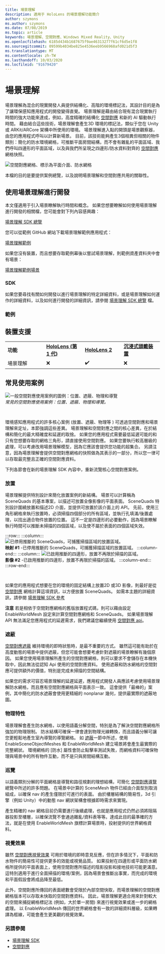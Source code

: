```yaml
---
title: 場景理解
description: 適用于 HoloLens 的場景理解功能簡介
author: szymons
ms.author: szymons
ms.date: 07/08/2019
ms.topic: article
keywords: 場景理解、空間對應、Windows Mixed Reality、Unity
ms.openlocfilehash: 6185d434b1687675f9ae46313277f61cf6d5e1f8
ms.sourcegitcommit: 09599b4034be825e4536eeb9566968afd021d5f3
ms.translationtype: MT
ms.contentlocale: zh-TW
ms.lasthandoff: 10/03/2020
ms.locfileid: "91679420"
---
```

# <a name="scene-understanding"></a>場景理解

場景理解為混合的現實開發人員提供結構化、高階的環境標記法，其設計目的是為了讓環保感知應用程式的開發變得直覺。 場景理解是藉由結合現有混合現實執行時間的強大功能來達成，例如，高度精確的結構化 [空間對應](spatial-mapping.md) 和新的 AI 驅動執行時間。 藉由結合這些技術，場景理解會產生3D 環境的標記法，類似于您在 Unity 或 ARKit/ARCore 架構中所使用的環境。 場景理解進入點的開頭是場景觀察器，由您的應用程式呼叫以計算新場景。 目前，該技術能夠產生3個相異但相關的物件類別：簡化的防水環境網格，可推斷平面房間結構，而不會有雜亂的平面區域、我們呼叫四邊形的平面區域，以及與我們所呈現之四邊形/防水資料對齊的 [空間對應](spatial-mapping.md) 網格快照。

![空間對應網格、標示為平面介面、防水網格](images/SUScenarios.png)

本檔的目的是要提供案例總覽，以及說明場景理解和空間對應共用的關聯性。

## <a name="developing-with-scene-understanding"></a>使用場景理解進行開發

本文僅適用于引入場景瞭解執行時間和概念。 如果您想要瞭解如何使用場景理解進行開發的相關檔，您可能會對下列內容感興趣：

[場景理解 SDK 總覽](../develop/platform-capabilities-and-apis/scene-understanding-SDK.md)

您可以從範例 GitHub 網站下載場景理解範例應用程式：

[場景理解範例](https://github.com/microsoft/MixedReality-SceneUnderstanding-Samples)

如果您沒有裝置，而且想要存取範例幕後以嘗試場景理解，則範例資產資料夾中會有場景：

[場景理解範例場景](https://github.com/sceneunderstanding-microsoft/unitysample/tree/master/Assets/Resources/SerializedScenesForPCPath)

### <a name="sdk"></a>SDK

如果您要尋找有關如何開發以進行場景理解的特定詳細資料，或是場景理解如何運作的詳細資料，以及如何進行開發的詳細資訊，請參閱 [場景理解 SDK 總覽](../develop/platform-capabilities-and-apis/scene-understanding-SDK.md) 檔。


### <a name="sample"></a>範例


## <a name="device-support"></a>裝置支援

<table>
    <colgroup>
    <col width="25%" />
    <col width="25%" />
    <col width="25%" />
    <col width="25%" />
    </colgroup>
    <tr>
        <td><strong>功能</strong></td>
        <td><a href="../hololens-hardware-details.md"><strong>HoloLens (第 1 代)</strong></a></td>
        <td><a href="https://docs.microsoft.com/hololens/hololens2-hardware"><strong>HoloLens 2</strong></td>
        <td><a href="../discover/immersive-headset-hardware-details.md"><strong>沉浸式頭戴裝置</strong></a></td>
    </tr>
     <tr>
        <td>場景理解</td>
        <td>❌</td>
        <td>✔️</td>
        <td>❌</td>
    </tr>
</table>

## <a name="common-usage-scenarios"></a>常見使用案例

![一般空間對應使用案例的圖例：位置、遮蔽、物理和導覽](images/sm-concepts-1000px.png)<br>
*常見的空間對應使用案例：位置、遮蔽、物理和導覽。*

<br>

環境感知應用程式的許多核心案例 (放置、遮蔽、物理等 ) 可透過空間對應和場景理解來定址，本節強調這些差異。 場景理解和空間對應之間的核心差異，在於結構和簡化的最大精確度和延遲的取捨。 如果您的應用程式需要最低延遲可能的和只有您想要存取的網格三角形，請直接使用空間對應。 如果您要執行較高層級的處理，可以考慮改用場景理解模型，因為它應該會提供您功能的超集合。 另請注意，因為場景理解會提供空間對應網格的快照做為其表示的一部分，所以您一律可以存取最完整且正確的空間對應資料。

下列各節會在新的場景理解 SDK 內容中，重新流覽核心空間對應案例。

### <a name="placement"></a>放置

場景理解提供特別設計來簡化放置案例的新結構。 場景可以計算稱為 SceneQuads 的基本專案，以描述可放置全像影像的平面表面。 SceneQuads 特別設計圍繞放置和描述2D 介面，並提供可放置於該介面上的 API。 先前，使用三角形網格來執行放置時，必須掃描四個部分的所有區域，並執行孔填滿/後置處理，以找出適合物件放置的位置。 這不一定是四邊形的必要動作，因為場景瞭解執行時間可以推斷未掃描的四個區域，以及使不屬於表面的四個區域失效。

:::row:::
    :::column:::
       ![已停用推斷的 SceneQuads，可捕獲掃描區域的放置區域。](images/SUQuads.png)<br>
       **映射 #1** -已停用推斷的 SceneQuads，可捕獲掃描區域的放置區域。
    :::column-end:::
        :::column:::
       ![已啟用推斷的四邊形，放置不再限於掃描的區域。](images/SUWatertight.png)<br>
        **影像 #2** -已啟用推斷的四邊形，放置不再限於掃描的區域。
    :::column-end:::
:::row-end:::

<br>


如果您的應用程式想要在您的環境的固定結構上放置2D 或3D 影像，則最好是從 [空間對應](spatial-mapping.md) 網格計算這項資訊，以方便放置 SceneQuads。 如需本主題的詳細資訊，請參閱 [場景理解 SDK 參考](../develop/platform-capabilities-and-apis/scene-understanding-SDK.md)

**注意** 若是相依于空間對應網格的舊版放置程式碼，則可以藉由設定 EnableWorldMesh 設定來計算空間對應網格和 SceneQuads。 如果場景理解 API 無法滿足您應用程式的延遲需求，我們建議您繼續使用 [空間對應 api](spatial-mapping.md#placement)。

### <a name="occlusion"></a>遮蔽

[空間對應遮蔽](spatial-mapping.md#occlusion) 維持環境的即時狀態時，是最不重要的方式。 雖然這可能有助於在高度動態的場景中提供遮蔽，但您可能會想要考慮針對遮蔽的場景瞭解有幾個原因。 如果您使用場景理解所產生的空間對應網格，則可以要求不會儲存在本機快取中，因此無法從認知 Api 使用的空間對應資料。 使用遮蔽和防水網格的空間對應可提供額外的價值，特別是完成未掃描的空間結構。

如果您的需求可容忍場景理解的延遲延遲，應用程式開發人員應該考慮使用場景理解防水網格，而且應有空間對應網格與平面表示一致。 這會提供「最棒的」案例，其中簡化的防水遮蔽會使用更精細的 nonplanar 幾何，提供最實際的遮蔽地圖。

### <a name="physics"></a>物理特性

場景理解會產生防水網格，以使用語義分解空間，特別是為了解決空間對應網格所強加的物理限制。 防水結構可確保一律會達到物理光線轉換，而且語義分解可讓您更輕鬆地產生室內導覽的導覽網格。 如 [遮蔽](#occlusion)一節中所述，使用 EnableSceneObjectMeshes 和 EnableWorldMesh 建立場景將會產生最實際的完整網狀。 環境網格的 [防水] 屬性會防止點擊率測試失敗，而網格資料可確保物理與場景中的所有物件互動，而不是只與房間結構互動。

### <a name="navigation"></a>巡覽

以語義類別分解的平面網格是導覽和路徑規劃的理想結構，可簡化 [空間對應導覽](spatial-mapping.md#navigation) 總覽中所述的許多問題。 在場景中計算的 SceneMesh 物件已經由介面型別取消組成，以確保 nav 的產生僅限於可進行的表面。 由於樓層結構的簡易性，3d 引擎（例如 Unity）中的動態 nav 網狀架構會根據即時需求來實現。

產生精確的 nav 網格目前仍需要進行後續處理，也就是應用程式仍然必須將阻隔器投影至樓層，以確保流覽不會通過雜亂/資料表等等。達成此目的最準確的方法，就是在使用 EnableWorldMesh 旗標計算場景時，投射提供的世界網格資料。

### <a name="visualization"></a>視覺效果

雖然 [空間對應視覺效果](spatial-mapping.md#visualization) 可用於環境的即時意見反應，但在許多情況下，平面和防水物件的簡易性可提供更多的效能或視覺品質。 如果投射在四邊形或平面防水網格所提供的平面表面上，使用空間對應所描述的陰影投影和接地技術可能更滿意。 這特別適用于進行全面掃描的環境/案例，因為場景會推斷出事實，而完成的環境和平面假設會將成品降至最低。

此外，空間對應所傳回的表面總數會受限於內部空間快取，而場景理解的空間對應網格版本可以存取未快取的空間對應資料。 因此，場景理解更適合用來針對較大的空間來捕捉網格標記法 (例如，大於單一房間) 來進行視覺效果或進一步的網格處理。 以 EnableWorldMesh 傳回的世界網格會有一致的詳細資料層級，如果轉譯為框線，可能會產生更美觀的視覺效果。

### <a name="see-also"></a>另請參閱

* [場景理解 SDK](../develop/platform-capabilities-and-apis/scene-understanding-SDK.md)
* [空間對應](spatial-mapping.md)
